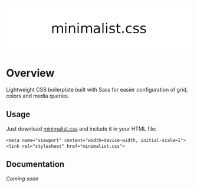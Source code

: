 <p align="center">
	<img src="logo.png" alt="PHP MVC Boilerplate">
</p>

# Overview

Lightweight CSS boilerplate built with Sass for easier configuration of grid, colors and media queries.

## Usage

Just download [minimalist.css](css/minimalist.css) and include it in your HTML file:

```
<meta name="viewport" content="width=device-width, initial-scale=1">
<link rel="stylesheet" href="minimalist.css">
```

## Documentation

*Coming soon*
